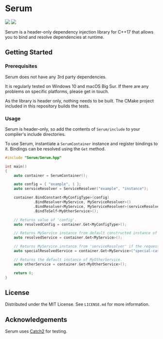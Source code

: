 # Serum
<div style="display: inline;">
<img src="https://img.shields.io/badge/version-0.3-blue"/>
<img src="https://img.shields.io/badge/license-MIT-brightgreen"/>
</div>

Serum is a header-only dependency injection library for C++17 that allows you to bind and resolve dependencies at runtime.

## Getting Started
### Prerequisites
Serum does not have any 3rd party dependencies.

It is regularly tested on Windows 10 and macOS Big Sur.
If there are any problems on specific platforms, please get in touch.

As the library is header only, nothing needs to be built.
The CMake project included in this repository builds the tests.

### Usage
Serum is header-only, so add the contents of `Serum/include` to your compiler's include directories.

To use Serum, instantiate a `SerumContainer` instance and register bindings to it.
Bindings can be resolved using the `Get` method.

```cpp
#include "Serum/Serum.hpp"

int main() 
{
    auto container = SerumContainer();

    auto config = { "example", 1 };
    auto serviceResolver = ServiceResolver("example", "instance");

    container.BindConstant<MyConfigType>(config)
             .BindResolver<MyService, MyServiceResolver>()
             .BindResolver<MyService, MyServiceResolver>(serviceResolver, "special-case")
             .BindToSelf<MyOtherService>();

    // Returns value of 'config'.
    auto resolvedConfig = container.Get<MyConfigType>();

    // Returns MyService instance from default constructed instance of MyServiceResolver.
    auto resolvedService = container.Get<MyService>(); 

    // Returns MyService instance from 'serviceResolver' if the request has name "special-case".
    auto specialResolvedService = container.Get<MyService>("special-case");

    // Returns the default instance of MyOtherService.
    auto otherService = container.Get<MyOtherService>();

    return 0;
}

```

## License
Distributed under the MIT License. See `LICENSE.md` for more information.

## Acknowledgements
Serum uses [Catch2](https://github.com/catchorg/Catch2 "Catch2 repository.") for testing.
